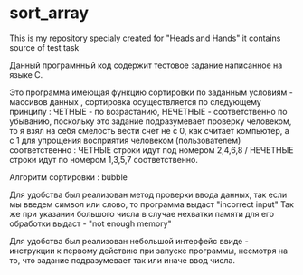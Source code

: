 # sort_array
This is my repository specialy created for "Heads and Hands" it contains source of test task

Данный програмнный код содержит тестовое задание написанное на языке C.

Это программа имеющая функцию сортировки по заданным условиям - массивов данных , сортировка осуществляется по следующему принципу : ЧЕТНЫЕ - по возрастанию, НЕЧЕТНЫЕ - соответственно по убыванию, поскольку это задание подразумевает проверку человеком, то я взял на себя смелость вести счет не с 0, как считает компьютер, а с 1 для упрощения восприятия человеком (пользователем) соответственно : ЧЕТНЫЕ строки идут под номером 2,4,6,8 / НЕЧЕТНЫЕ строки идут по номером 1,3,5,7 соответственно.

Алгоритм сортировки : bubble 

Для удобства был реализован метод проверки ввода данных, так если мы введем символ или слово, то программа выдаст "incorrect input"
Так же при указании большого числа в случае нехватки памяти для его обработки выдаст - "not enough memory"

Для удобства был реализован небольшой интерфейс ввиде - инструкции к первому действию при запуске программы, несмотря на то, что задание подразумевает так или иначе ввод числа.
